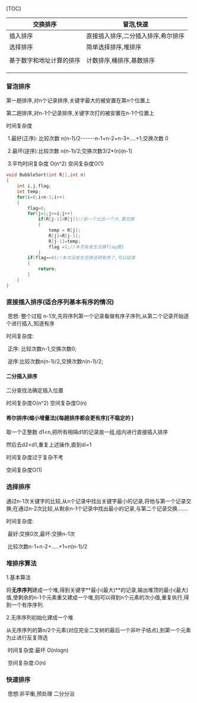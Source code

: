 [TOC]

| 交换排序                 | 冒泡,快速                          |
| ------------------------ | ---------------------------------- |
| 插入排序                 | 直接插入排序,二分插入排序,希尔排序 |
| 选择排序                 | 简单选择排序,堆排序                |
|                          |                                    |
| 基于数字和地址计算的排序 | 计数排序,桶排序,基数排序           |
|                          |                                    |
|                          |                                    |
|                          |                                    |

### 冒泡排序

第一趟排序,对n个记录排序,关键字最大的被安置在第n个位置上

第二趟排序,对n-1个记录排序,关键字次打的被安置在n-1个位置上

时间复杂度		

​	1.最好(正序): 比较次数 n(n-1)/2------n-1+n-2+n-3+....+1;交换次数 0

​	2.最坏(逆序):比较次数 n(n-1)/2;交换次数3/2*(n)(n-1)

​	3.平均时间复杂度 O(n^2) 空间复杂度O(1)

```c
void BubbleSort(int R[],int n)
{
    int i,j,flag;
    int temp;
    for(i=0;i<n-1;i++)
    {
        flag=0;
        for(j=1;j<=i;j++)
            if(R[j-1]>R[j])//前一个比后一个大,要交换
            {
                temp = R[j];
                R[j]=R[j-1];
                R[j-1]=temp;
                flag =1;//本次有发生交换flag置1
            }
        if(flag==0)//本次没发生交换说明有序了,可以结束
        {
            return;
        }
    }
}
```

### 直接插入排序(适合序列基本有序的情况)

​	思想: 整个过程 n-1次,先将序列第一个记录看做有序子序列,从第二个记录开始逐个进行插入,知道有序

时间复杂度:	

​	正序: 比较次数n-1,交换次数0;

​	逆序:比较次数n(n-1)/2,交换次数n(n-1)/2;

#### 二分插入排序

二分查找法确定插入位置 

时间复杂度O(n^2) 空间复杂度O(n)

#### 希尔排序(缩小增量法)[每趟排序都会更有序][不稳定的 \]

取一个正整数 d1<n,把所有相隔d1的记录放一组,组内进行直接插入排序

然后去d2<d1,重复上述操作,直到di=1

时间复杂度过于复杂不考

空间复杂度O(1)

### 选择排序

通过n-1次关键字的比较,从n个记录中找出关键字最小的记录,将他与第一个记录交换;在通过n-2次比较,从剩余n-1个记录中找出最小的记录,与第二个记录交换.......

时间复杂度:	

​	最好:交换0次,最坏:交换n-1次

​	比较次数n-1+n-2+.....+1=n(n-1)/2

### 堆排序算法

1.基本算法

​	将**无序序列**建成一个堆,得到关键字**最小(最大)**的记录,输出堆顶的最小(最大)值,使剩余的n-1个元素重又建成一个堆,则可以得到n个元素的次小值,重复执行,得到一个有序序列.

2.无序序列初始化建成一个堆

​	从无序序列的第n/2个元素(对应完全二叉树的最后一个非叶子结点),到第一个元素为止进行反复筛选

​	时间复杂度:最坏 O(nlogn)

​	空间复杂度:O(n)

### 快速排序

​	思想:非平衡,预处理 二分分治